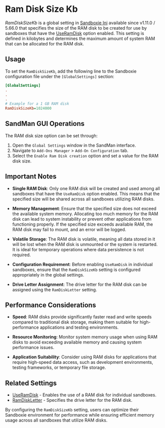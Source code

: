 # Ram Disk Size Kb

_RamDiskSizeKb_ is a global setting in [Sandboxie Ini](SandboxieIni.md) available since v1.11.0 / 5.66.0 that specifies the size of the RAM disk to be created for use by sandboxes that have the [UseRamDisk](UseRamDisk.md) option enabled. This setting is defined in kilobytes and determines the maximum amount of system RAM that can be allocated for the RAM disk.

## Usage

To set the `RamDiskSizeKb`, add the following line to the Sandboxie configuration file under the `[GlobalSettings]` section:

```ini
[GlobalSettings]
.
.
.
# Example for a 1 GB RAM disk
RamDiskSizeKb=1024000
```

## SandMan GUI Operations

The RAM disk size option can be set through:

1. Open the `Global Settings` window in the SandMan interface.
2. Navigate to `Add-Ons Manager` > `Add-On Configuration` tab.
3. Select the `Enable Ram Disk creation` option and set a value for the RAM disk size.

## Important Notes

- **Single RAM Disk**: Only one RAM disk will be created and used among all sandboxes that have the `UseRamDisk` option enabled. This means that the specified size will be shared across all sandboxes utilizing RAM disks.
  
- **Memory Management**: Ensure that the specified size does not exceed the available system memory. Allocating too much memory for the RAM disk can lead to system instability or prevent other applications from functioning properly. If the specified size exceeds available RAM, the RAM disk may fail to mount, and an error will be logged.

- **Volatile Storage**: The RAM disk is volatile, meaning all data stored in it will be lost when the RAM disk is unmounted or the system is restarted. It is ideal for temporary operations where data persistence is not required.

- **Configuration Requirement**: Before enabling `UseRamDisk` in individual sandboxes, ensure that the `RamDiskSizeKb` setting is configured appropriately in the global settings.

- **Drive Letter Assignment**: The drive letter for the RAM disk can be assigned using the `RamDiskLetter` setting.

## Performance Considerations

- **Speed**: RAM disks provide significantly faster read and write speeds compared to traditional disk storage, making them suitable for high-performance applications and testing environments.

- **Resource Monitoring**: Monitor system memory usage when using RAM disks to avoid exceeding available memory and causing system performance issues. 

- **Application Suitability**: Consider using RAM disks for applications that require high-speed data access, such as development environments, testing frameworks, or temporary file storage.

## Related Settings

- [UseRamDisk](UseRamDisk.md) - Enables the use of a RAM disk for individual sandboxes.
- [RamDiskLetter](RamDiskLetter.md) - Specifies the drive letter for the RAM disk.

By configuring the `RamDiskSizeKb` setting, users can optimize their Sandboxie environment for performance while ensuring efficient memory usage across all sandboxes that utilize RAM disks.